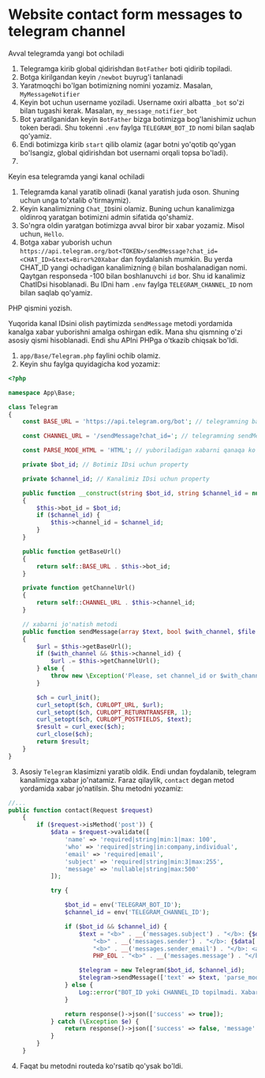 # Website contact form messages to telegram channel

Avval telegramda yangi bot ochiladi

1. Telegramga kirib global qidirishdan `BotFather` boti qidirib topiladi.
2. Botga kirilgandan keyin `/newbot` buyrug'i tanlanadi
3. Yaratmoqchi bo'lgan botimizning nomini yozamiz. Masalan, `MyMessageNotifier`
4. Keyin bot uchun username yoziladi. Username oxiri albatta `_bot` so'zi bilan tugashi kerak. Masalan, `my_message_notifier_bot`
5. Bot yaratilganidan keyin `BotFather` bizga botimizga bog'lanishimiz uchun token beradi. Shu tokenni `.env` faylga `TELEGRAM_BOT_ID` nomi bilan saqlab qo'yamiz.
6. Endi botimizga kirib `start` qilib olamiz (agar botni yo'qotib qo'ygan bo'lsangiz, global qidirishdan bot usernami orqali topsa bo'ladi).
7. 

Keyin esa telegramda yangi kanal ochiladi

1. Telegramda kanal yaratib olinadi (kanal yaratish juda oson. Shuning uchun unga to'xtalib o'tirmaymiz).
2. Keyin kanalimizning `Chat_ID`sini olamiz. Buning uchun kanalimizga oldinroq yaratgan botimizni admin sifatida qo'shamiz.
3. So'ngra oldin yaratgan botimizga avval biror bir xabar yozamiz. Misol uchun, `Hello`.
4. Botga xabar yuborish uchun `https://api.telegram.org/bot<TOKEN>/sendMessage?chat_id=<CHAT_ID>&text=Biror%20Xabar` dan foydalanish mumkin. Bu yerda CHAT_ID yangi ochadigan kanalimizning `@` bilan boshalanadigan nomi. Qaytgan responseda -100 bilan boshlanuvchi `id` bor. Shu id kanalimiz ChatIDsi hisoblanadi. Bu IDni ham `.env` faylga `TELEGRAM_CHANNEL_ID` nom bilan saqlab qo'yamiz.

PHP qismini yozish.

Yuqorida kanal IDsini olish paytimizda `sendMessage` metodi yordamida kanalga xabar yuborishni amalga oshirgan edik. Mana shu qismning o'zi asosiy qismi hisoblanadi. Endi shu APIni PHPga o'tkazib chiqsak bo'ldi.

1. `app/Base/Telegram.php` faylini ochib olamiz.
2. Keyin shu faylga quyidagicha kod yozamiz:

```php
<?php

namespace App\Base;

class Telegram
{
    const BASE_URL = 'https://api.telegram.org/bot'; // telegramning base URLi

    const CHANNEL_URL = '/sendMessage?chat_id='; // telegramning sendMessage metodi va kanal id si uchun URL davomi

    const PARSE_MODE_HTML = 'HTML'; // yuboriladigan xabarni qanaqa ko'rinishda parse qilish. Xabarimiz HTML taglar bilan ketadi.

    private $bot_id; // Botimiz IDsi uchun property

    private $channel_id; // Kanalimiz IDsi uchun property

    public function __construct(string $bot_id, string $channel_id = null)
    {
        $this->bot_id = $bot_id;
        if ($channel_id) {
            $this->channel_id = $channel_id;
        }
    }

    public function getBaseUrl()
    {
        return self::BASE_URL . $this->bot_id;
    }

    private function getChannelUrl()
    {
        return self::CHANNEL_URL . $this->channel_id;
    }

    // xabarni jo'natish metodi
    public function sendMessage(array $text, bool $with_channel, $file = null)
    {
        $url = $this->getBaseUrl();
        if ($with_channel && $this->channel_id) {
            $url .= $this->getChannelUrl();
        } else {
            throw new \Exception('Please, set channel_id or $with_channel flag true');
        }

        $ch = curl_init();
        curl_setopt($ch, CURLOPT_URL, $url);
        curl_setopt($ch, CURLOPT_RETURNTRANSFER, 1);
        curl_setopt($ch, CURLOPT_POSTFIELDS, $text);
        $result = curl_exec($ch);
        curl_close($ch);
        return $result;
    }
}

```

3. Asosiy `Telegram` klasimizni yaratib oldik. Endi undan foydalanib, telegram kanalimizga xabar jo'natamiz. Faraz qilaylik, `contact` degan metod yordamida xabar jo'natilsin. Shu metodni yozamiz:

```php
//...   
public function contact(Request $request)
    {
        if ($request->isMethod('post')) {
            $data = $request->validate([
                'name' => 'required|string|min:1|max: 100',
                'who' => 'required|string|in:company,individual',
                'email' => 'required|email',
                'subject' => 'required|string|min:3|max:255',
                'message' => 'nullable|string|max:500'
            ]);

            try {

                $bot_id = env('TELEGRAM_BOT_ID');
                $channel_id = env('TELEGRAM_CHANNEL_ID');

                if ($bot_id && $channel_id) {
                    $text = "<b>" . __('messages.subject') . "</b>: {$data['subject']}" . PHP_EOL .
                        "<b>" . __('messages.sender') . "</b>: {$data['name']}" . PHP_EOL .
                        "<b>" . __('messages.sender_email') . "</b>: <a href=\"mailto:{$data['email']}\">{$data['email']}</a>" .
                        PHP_EOL . "<b>" . __('messages.message') . "</b>: {$data['message']}";

                    $telegram = new Telegram($bot_id, $channel_id);
                    $telegram->sendMessage(['text' => $text, 'parse_mode' => Telegram::PARSE_MODE_HTML], true);
                } else {
                    Log::error("BOT_ID yoki CHANNEL_ID topilmadi. Xabar yuboruvchi: {$data['email']}; Xabar: {$data['subject']}; {$data['message']}");
                }

                return response()->json(['success' => true]);
            } catch (\Exception $e) {
                return response()->json(['success' => false, 'message' => $e->getMessage()]);
            }
        }
    }
```

4. Faqat bu metodni routeda ko'rsatib qo'ysak bo'ldi.
